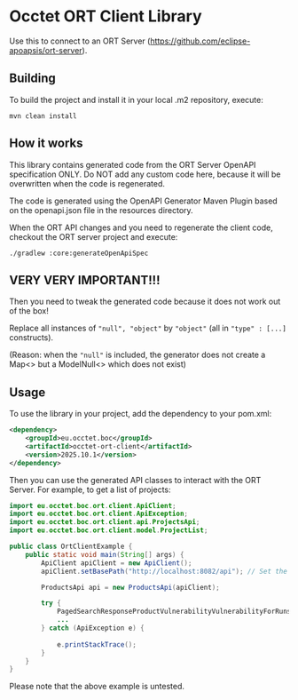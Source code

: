 # Occtet ORT Client Library

Use this to connect to an ORT Server (https://github.com/eclipse-apoapsis/ort-server).

## Building

To build the project and install it in your local .m2 repository, execute:

`mvn clean install`

## How it works

This library contains generated code from the ORT Server OpenAPI specification ONLY.
Do NOT add any custom code here, because it will be overwritten when the code is regenerated.

The code is generated using the OpenAPI Generator Maven Plugin based on the openapi.json file in the resources directory.

When the ORT API changes and you need to regenerate the client code, checkout the ORT server project and execute:

`./gradlew :core:generateOpenApiSpec`

## VERY VERY IMPORTANT!!!

Then you need to tweak the generated code because it does not work out of the box!

Replace all instances of  `"null", "object"` by `"object"` (all in `"type" : [...]` constructs).

(Reason: when the `"null"` is included, the generator does not create a Map<> but a ModelNull<> which does not exist)

## Usage

To use the library in your project, add the dependency to your pom.xml:

```xml
<dependency>
    <groupId>eu.occtet.boc</groupId>
    <artifactId>occtet-ort-client</artifactId>
    <version>2025.10.1</version>
</dependency>
``` 

Then you can use the generated API classes to interact with the ORT Server.
For example, to get a list of projects:

```java
import eu.occtet.boc.ort.client.ApiClient;
import eu.occtet.boc.ort.client.ApiException;
import eu.occtet.boc.ort.client.api.ProjectsApi;
import eu.occtet.boc.ort.client.model.ProjectList;  

public class OrtClientExample {
    public static void main(String[] args) {
        ApiClient apiClient = new ApiClient();
        apiClient.setBasePath("http://localhost:8082/api"); // Set the base path to your ORT server

        ProductsApi api = new ProductsApi(apiClient);

        try {
            PagedSearchResponseProductVulnerabilityVulnerabilityForRunsFilters result = api.getProductVulnerabilities(...);
            ...
        } catch (ApiException e) {
            
            e.printStackTrace();    
        }
    }
}
```

Please note that the above example is untested.